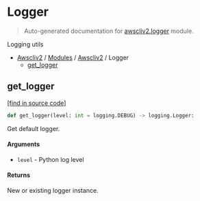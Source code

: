 # Logger

> Auto-generated documentation for [awscliv2.logger](https://github.com/youtype/awscliv2/blob/main/awscliv2/logger.py) module.

Logging utils

- [Awscliv2](../README.md#aws-cli-v2-for-python) / [Modules](../MODULES.md#awscliv2-modules) / [Awscliv2](index.md#awscliv2) / Logger
    - [get_logger](#get_logger)

## get_logger

[[find in source code]](https://github.com/youtype/awscliv2/blob/main/awscliv2/logger.py#L12)

```python
def get_logger(level: int = logging.DEBUG) -> logging.Logger:
```

Get default logger.

#### Arguments

- `level` - Python log level

#### Returns

New or existing logger instance.
